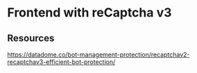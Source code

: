 # Frontend with reCaptcha v3

## Resources

https://datadome.co/bot-management-protection/recaptchav2-recaptchav3-efficient-bot-protection/
